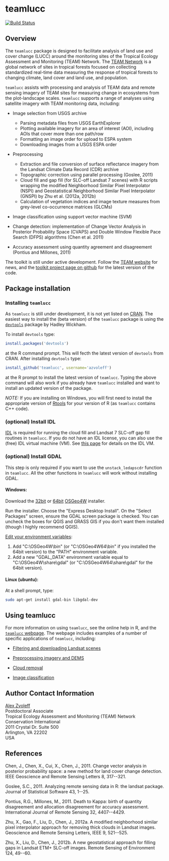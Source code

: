 # teamlucc

[![Build Status](https://travis-ci.org/azvoleff/teamlucc.png)](https://travis-ci.org/azvoleff/teamlucc)

## Overview

The `teamlucc` package is designed to facilitate analysis of land use and cover 
change (LUCC) around the monitoring sites of the Tropical Ecology Assessment 
and Monitoring (TEAM) Network. The [TEAM Network](http://www.teamnetwork.org/) 
is a global network of sites in tropical forests focused on collecting 
standardized real-time data measuring the response of tropical forests to 
changing climate, land cover and land use, and population.

`teamlucc` assists with processing and analysis of TEAM data and remote sensing 
imagery of TEAM sites for measuring change in ecosystems from the 
plot-landscape scales. `teamlucc` supports a range of analyses using satellite 
imagery with TEAM monitoring data, including:

* Image selection from USGS archive
    * Parsing metadata files from USGS EarthExplorer
    * Plotting available imagery for an area of interest (AOI), including 
      AOIs that cover more than one path/row
    * Formatting an image order for upload to ESPA system
    * Downloading images from a USGS ESPA order

* Preprocessing
    * Extraction and file conversion of surface reflectance imagery from the 
      Landsat Climate Data Record (CDR) archive
    * Topographic correction using parallel processing (Goslee, 2011)
    * Cloud fill and gap fill (for SLC-off Landsat 7 scenes) with R scripts 
      wrapping the modified Neighborhood Similar Pixel Interpolator (NSPI) and
      Geostatistical Neighborhood Similar Pixel Interpolator (GNSPI) by Zhu et 
      al. (2012a, 2012b)
    * Calculation of vegetation indices and image texture measures from 
      grey-level co-occurrence matrices (GLCMs)

* Image classification using support vector machine (SVM)

* Change detection: implementation of Change Vector Analysis in Posterior 
  Probability Space (CVAPS) and Double Window Flexible Pace Search (DFPS) 
  algorithms (Chen et al. 2011)

* Accuracy assessment using quantity agreement and disagreement (Pontius and 
  Millones, 2011)

The toolkit is still under active development. Follow the [TEAM 
website](http://www.teamnetwork.org/) for news, and the [toolkit project page
on github](https://github.com/azvoleff/teamlucc) for the latest version of the 
code.


## Package installation

### Installing `teamlucc`

As `teamlucc` is still under development, it is not yet listed on 
[CRAN](http://cran.r-project.org).  The easiest way to install the (beta 
version) of the `teamlucc` package is using the 
[`devtools`](http://cran.r-project.org/web/packages/devtools/index.html) 
package by Hadley Wickham.

To install `devtools` type:

```R
install.packages('devtools')
```

at the R command prompt. This will fecth the latest version of `devtools` from 
CRAN. After installing `devtools` type:

```R
install_github('teamlucc', username='azvoleff')
```

at the R prompt to install the latest version of `teamlucc`. Typing the above 
command will also work if you already have `teamlucc` installed and want to 
install an updated version of the package.

*NOTE:* If you are installing on Windows, you will first need to install the 
appropriate version of [Rtools](http://cran.r-project.org/bin/windows/Rtools/) 
for your version of R (as `teamlucc` contains C++ code).

### (optional) Install IDL
[IDL](http://www.exelisvis.com/ProductsServices/IDL.aspx) is required for 
running the cloud fill and Landsat 7 SLC-off gap fill routines in `teamlucc`. If 
you do not have an IDL license, you can also use the (free) IDL virtual 
machine (VM). See [this 
page](http://www.exelisvis.com/Support/HelpArticlesDetail/TabId/219/ArtMID/900/ArticleID/12395/The-IDL-Virtual-Machine.aspx) 
for details on the IDL VM.

### (optional) Install GDAL

This step is only required if you want to use the `unstack_ledapscdr` 
function in `teamlucc`. All the other functions in `teamlucc` will work without 
installing GDAL.

#### Windows:

Download the [32bit](http://download.osgeo.org/osgeo4w/osgeo4w-setup-x86.exe) 
or [
64bit](http://download.osgeo.org/osgeo4w/osgeo4w-setup-x86_64.exe) [OSGeo4W](http://trac.osgeo.org/osgeo4w/) installer.

Run the installer. Choose the "Express Desktop Install".  On the "Select 
Packages" screen, ensure the GDAL screen package is checked. You can uncheck 
the boxes for QGIS and GRASS GIS if you don't want them installed (though I 
highly recommend QGIS).

[Edit your environment variables](http://support.microsoft.com/kb/310519):

1. Add "C:\OSGeo4W\bin" (or "C:\OSGeo4W64\bin" if you installed the 64bit 
version) to the "PATH" environment variable.
2. Add a new "GDAL_DATA" environment variable equal to "C:\OSGeo4W\share\gdal" 
(or "C:\OSGeo4W64\share\gdal" for the 64bit version).

#### Linux (ubuntu):

At a shell prompt, type:

``` sh
sudo apt-get install gdal-bin libgdal-dev
```

## Using teamlucc

For more information on using `teamlucc`, see the online help in R, and the 
[`teamlucc` webpage](http://www.azvoleff.com/teamlucc). The webpage includes 
examples of a number of specific applications of `teamlucc`, including:

* [Filtering and downloading Landsat 
  scenes](http://www.azvoleff.com/articles/filtering-landsat-with-teamlucc)

* [Preprocessing imagery and 
  DEMS](http://www.azvoleff.com/articles/preprocessing-imagery-with-teamlucc)

* [Cloud removal](http://www.azvoleff.com/articles/cloud-removal-with-teamlucc)

* [Image 
  classification](http://www.azvoleff.com/articles/image-classification-with-teamlucc)

## Author Contact Information

[Alex Zvoleff](mailto:azvoleff@conservation.org)  
Postdoctoral Associate  
Tropical Ecology Assessment and Monitoring (TEAM) Network  
Conservation International  
2011 Crystal Dr. Suite 500  
Arlington, VA 22202  
USA

## References
Chen, J., Chen, X., Cui, X., Chen, J., 2011. Change vector analysis in 
posterior probability space: a new method for land cover change detection. IEEE 
Geoscience and Remote Sensing Letters 8, 317--321.

Goslee, S.C., 2011. Analyzing remote sensing data in R: the landsat package. 
Journal of Statistical Software 43, 1--25.

Pontius, R.G., Millones, M., 2011. Death to Kappa: birth of quantity 
disagreement and allocation disagreement for accuracy assessment. International 
Journal of Remote Sensing 32, 4407--4429.

Zhu, X., Gao, F., Liu, D., Chen, J., 2012a. A modified neighborhood similar 
pixel interpolator approach for removing thick clouds in Landsat images. 
Geoscience and Remote Sensing Letters, IEEE 9, 521--525.

Zhu, X., Liu, D., Chen, J., 2012b. A new geostatistical approach for filling 
gaps in Landsat ETM+ SLC-off images. Remote Sensing of Environment 124, 49--60.
